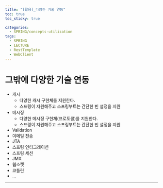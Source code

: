 ```yaml
---
title: "[활용]_다양한 기술 연동"
toc: true
toc_sticky: true

categories:
  - SPRING/concepts-utilization
tags:
  - SPRING
  - LECTURE
  - RestTemplate
  - WebClient
---
```


# 그밖에 다양한 기술 연동

* 캐시
  * 다양한 캐시 구현체를 지원한다.
  * 스프링이 지원해주고 스프링부트는 간단한 빈 설정을 지원
* 메시징
  * 다양한 메시징 구현체(프로토콜)를 지원한다.
  * 스프링이 지원해주고 스프링부트는 간단한 빈 설정을 지원
* Validation
* 이메일 전송
* JTA
* 스프링 인티그레이션
* 스프링 세션
* JMX
* 웹소켓
* 코틀린
* ...

---

